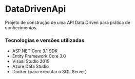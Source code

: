 # DataDrivenApi

Projeto de construção de uma API Data Driven para prática de conhecimentos.

### Tecnologias e versões utilizadas

* ASP.NET Core 3.1 SDK
* Entity Framework Core 3.0
* Visual Studio 2019
* Azure Data Studio
* Docker (para executar o SQL Server)
